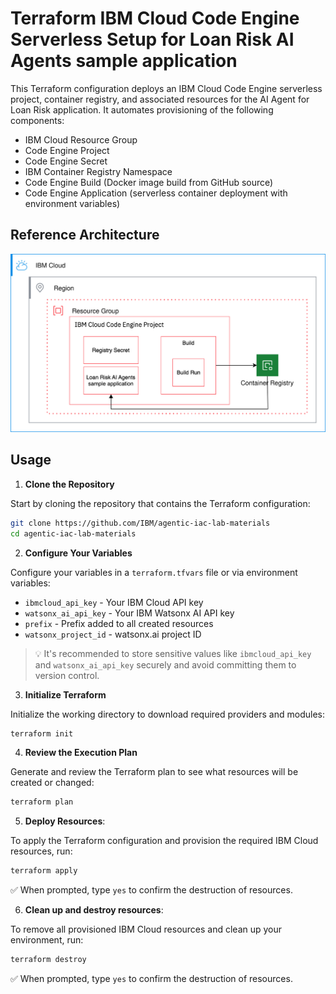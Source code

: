 # Terraform IBM Cloud Code Engine Serverless Setup for Loan Risk AI Agents sample application

This Terraform configuration deploys an IBM Cloud Code Engine serverless project, container registry, and associated resources for the AI Agent for Loan Risk application. It automates provisioning of the following components:

- IBM Cloud Resource Group
- Code Engine Project 
- Code Engine Secret 
- IBM Container Registry Namespace
- Code Engine Build (Docker image build from GitHub source)
- Code Engine Application (serverless container deployment with environment variables)

## Reference Architecture

![loan-risk-code-engine](./reference-architecture/ce-app-da.svg)

## Usage

1. **Clone the Repository**  

Start by cloning the repository that contains the Terraform configuration:
```bash
git clone https://github.com/IBM/agentic-iac-lab-materials
cd agentic-iac-lab-materials
```

2. **Configure Your Variables**  

Configure your variables in a `terraform.tfvars` file or via environment variables:  
- `ibmcloud_api_key`   - Your IBM Cloud API key  
- `watsonx_ai_api_key` - Your IBM Watsonx AI API key  
- `prefix`             - Prefix added to all created resources  
- `watsonx_project_id` - watsonx.ai project ID  

> 💡 It's recommended to store sensitive values like `ibmcloud_api_key` and `watsonx_ai_api_key` securely and avoid committing them to version control.

3. **Initialize Terraform**  

Initialize the working directory to download required providers and modules:
```bash
terraform init
```

4. **Review the Execution Plan**  

Generate and review the Terraform plan to see what resources will be created or changed:
```bash
terraform plan
```

5. **Deploy Resources**:  

To apply the Terraform configuration and provision the required IBM Cloud resources, run:
```bash
terraform apply
```
✅ When prompted, type `yes` to confirm the destruction of resources.

6. **Clean up and destroy resources**:  

To remove all provisioned IBM Cloud resources and clean up your environment, run:
```bash
terraform destroy
```
✅ When prompted, type `yes` to confirm the destruction of resources.